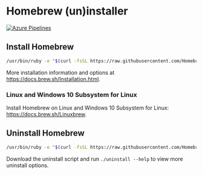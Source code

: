 # Homebrew (un)installer

[![Azure Pipelines](https://img.shields.io/vso/build/Homebrew/56a87eb4-3180-495a-9117-5ed6c79da737/3.svg)](https://dev.azure.com/Homebrew/Homebrew/_build/latest?definitionId=3)

## Install Homebrew

```bash
/usr/bin/ruby -e "$(curl -fsSL https://raw.githubusercontent.com/Homebrew/install/master/install)"
```

More installation information and options at https://docs.brew.sh/Installation.html.

### Linux and Windows 10 Subsystem for Linux

Install Homebrew on Linux and Windows 10 Subsystem for Linux: https://docs.brew.sh/Linuxbrew.

## Uninstall Homebrew

```bash
/usr/bin/ruby -e "$(curl -fsSL https://raw.githubusercontent.com/Homebrew/install/master/uninstall)"
```

Download the uninstall script and run `./uninstall --help` to view more uninstall options.
